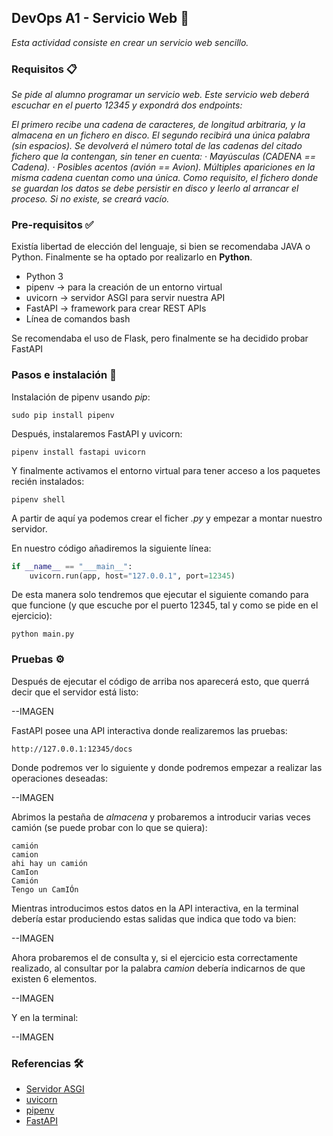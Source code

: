 ## DevOps A1 - Servicio Web 🚀
_Esta actividad consiste en crear un servicio web sencillo._

### Requisitos 📋
_Se pide al alumno programar un servicio web. Este servicio web deberá escuchar en el puerto 12345 y expondrá dos endpoints:_

_El primero recibe una cadena de caracteres, de longitud arbitraria, y la almacena en un fichero en disco.
El segundo recibirá una única palabra (sin espacios). Se devolverá el número total de las cadenas del citado fichero que la contengan, sin tener en cuenta:
 · Mayúsculas (CADENA == Cadena).
 · Posibles acentos (avión == Avion).
Múltiples apariciones en la misma cadena cuentan como una única.
Como requisito, el fichero donde se guardan los datos se debe persistir en disco y leerlo al arrancar el proceso. Si no existe, se creará vacío._

### Pre-requisitos ✅
Existía libertad de elección del lenguaje, si bien se recomendaba JAVA o Python. Finalmente se ha optado por realizarlo en **Python**.

* Python 3
* pipenv -> para la creación de un entorno virtual
* uvicorn -> servidor ASGI para servir nuestra API
* FastAPI -> framework para crear REST APIs
* Línea de comandos bash

Se recomendaba el uso de Flask, pero finalmente se ha decidido probar FastAPI

### Pasos e instalación 🔧
Instalación de pipenv usando _pip_:
```
sudo pip install pipenv
```
Después, instalaremos FastAPI y uvicorn:
```
pipenv install fastapi uvicorn
```
Y finalmente activamos el entorno virtual para tener acceso a los paquetes recién instalados:
```
pipenv shell
```
A partir de aquí ya podemos crear el ficher _.py_ y empezar a montar nuestro servidor.

En nuestro código añadiremos la siguiente línea:
```python
if __name__ == "___main__":
	uvicorn.run(app, host="127.0.0.1", port=12345)
```
De esta manera solo tendremos que ejecutar el siguiente comando para que funcione (y que escuche por el puerto 12345, tal y como se pide en el ejercicio):
```
python main.py
```
### Pruebas ⚙️
Después de ejecutar el código de arriba nos aparecerá esto, que querrá decir que el servidor está listo:

--IMAGEN

FastAPI posee una API interactiva donde realizaremos las pruebas: 
```
http://127.0.0.1:12345/docs
```
Donde podremos ver lo siguiente y donde podremos empezar a realizar las operaciones deseadas:

--IMAGEN

Abrimos la pestaña de _almacena_ y probaremos a introducir varias veces camión (se puede probar con lo que se quiera):
```
camión
camion
ahi hay un camión
CamIon
Camión
Tengo un CamIÓn
```
Mientras introducimos estos datos en la API interactiva, en la terminal debería estar produciendo estas salidas que indica que todo va bien:

--IMAGEN

Ahora probaremos el de consulta y, si el ejercicio esta correctamente realizado, al consultar por la palabra _camion_ debería indicarnos de que existen 6 elementos.

--IMAGEN

Y en la terminal:

--IMAGEN



### Referencias 🛠️
* [Servidor ASGI](https://channels.readthedocs.io/en/latest/asgi.html)
* [uvicorn](https://www.uvicorn.org)
* [pipenv](https://pipenv-es.readthedocs.io/es/latest/)
* [FastAPI](https://fastapi.tiangolo.com)

